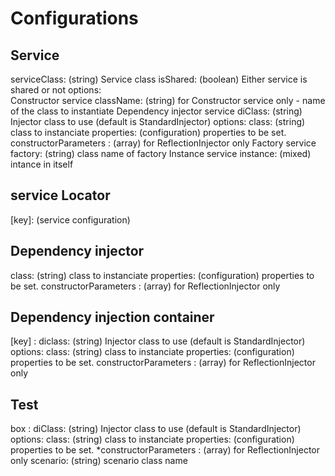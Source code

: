 Configurations
==============

Service
-------
serviceClass: 	(string) Service class
isShared: 		(boolean) Either service is shared or not
options:	
	Constructor service
			className: 	(string) for Constructor service only - name of the class to instantiate
	Dependency injector service
			diClass:	(string) Injector class to use (default is StandardInjector)
			options: 	class: 						(string) class to instanciate
						properties: 				(configuration) properties to be set.
						constructorParameters : 	(array) for ReflectionInjector only
	Factory service
			factory:	(string) class name of factory
	Instance service
			instance:	(mixed) intance in itself

service Locator
---------------
[key]: 	(service configuration)

Dependency injector
-------------------
class: 						(string) class to instanciate
properties: 				(configuration) properties to be set.
constructorParameters : 	(array) for ReflectionInjector only

Dependency injection container
------------------------------
[key] : 	diclass: (string) Injector class to use (default is StandardInjector)
			options: 	class: 						(string) class to instanciate
						properties: 				(configuration) properties to be set.
						constructorParameters : 	(array) for ReflectionInjector only

Test
----
box : 	diClass:	(string) Injector class to use (default is StandardInjector)
		options:	class: 						(string) class to instanciate
					properties: 				(configuration) properties to be set.
					*constructorParameters : 	(array) for ReflectionInjector only
scenario: (string) scenario class name
